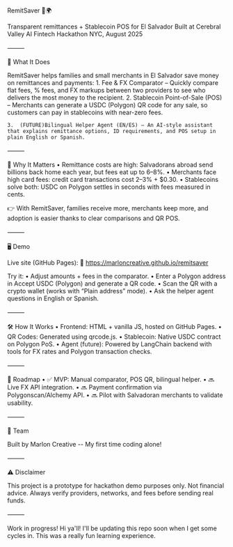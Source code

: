 RemitSaver 💸🌍

Transparent remittances + Stablecoin POS for El Salvador
Built at Cerebral Valley AI Fintech Hackathon NYC, August 2025

⸻

🚀 What It Does

RemitSaver helps families and small merchants in El Salvador save money on remittances and payments:
	1.	Fee & FX Comparator – Quickly compare flat fees, % fees, and FX markups between two providers to see who delivers the most money to the recipient.
	2.	Stablecoin Point-of-Sale (POS) – Merchants can generate a USDC (Polygon) QR code for any sale, so customers can pay in stablecoins with near-zero fees.

	3.	(FUTURE)Bilingual Helper Agent (EN/ES) – An AI-style assistant that explains remittance options, ID requirements, and POS setup in plain English or Spanish.

⸻

🌟 Why It Matters
	•	Remittance costs are high: Salvadorans abroad send billions back home each year, but fees eat up to 6–8%.
	•	Merchants face high card fees: credit card transactions cost 2–3% + $0.30.
	•	Stablecoins solve both: USDC on Polygon settles in seconds with fees measured in cents.

👉 With RemitSaver, families receive more, merchants keep more, and adoption is easier thanks to clear comparisons and QR POS.

⸻

🖥️ Demo

Live site (GitHub Pages):
🔗 https://marloncreative.github.io/remitsaver

Try it:
	•	Adjust amounts + fees in the comparator.
	•	Enter a Polygon address in Accept USDC (Polygon) and generate a QR code.
	•	Scan the QR with a crypto wallet (works with “Plain address” mode).
	•	Ask the helper agent questions in English or Spanish.

⸻

🛠️ How It Works
	•	Frontend: HTML + vanilla JS, hosted on GitHub Pages.
	•	QR Codes: Generated using qrcode.js.
	•	Stablecoin: Native USDC contract on Polygon PoS.
	•	Agent (future): Powered by LangChain backend with tools for FX rates and Polygon transaction checks.

⸻

📅 Roadmap
	•	✅ MVP: Manual comparator, POS QR, bilingual helper.
	•	🔜 Live FX API integration.
	•	🔜 Payment confirmation via Polygonscan/Alchemy API.
	•	🔜 Pilot with Salvadoran merchants to validate usability.

⸻

👥 Team

Built by Marlon Creative -- My first time coding alone!

⸻

⚠️ Disclaimer

This project is a prototype for hackathon demo purposes only. Not financial advice.
Always verify providers, networks, and fees before sending real funds.

⸻

Work in progress! Hi ya'll! I'll be updating this repo soon when I get some cycles in. This was a really fun learning experience. 

